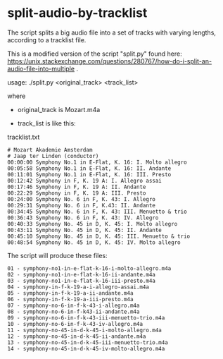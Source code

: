 # split-audio-by-tracklist

The script splits a big audio file into a set of tracks with varying lengths, according to a tracklist file.

This is a modified version of the script "split.py" found here: https://unix.stackexchange.com/questions/280767/how-do-i-split-an-audio-file-into-multiple .

usage: ./split.py <original_track> <track_list>

where

* original_track is Mozart.m4a

* track_list is like this:

tracklist.txt
```
# Mozart Akademie Amsterdam
# Jaap ter Linden (conductor)
00:00:00 Symphony No.1 in E-Flat, K. 16: I. Molto allegro
00:05:58 Symphony No.1 in E-Flat, K. 16: II. Andante
00:11:01 Symphony No.1 in E-Flat, K. 16: III. Presto
00:12:42 Symphony in F, K. 19 A: I. Allegro assai
00:17:46 Symphony in F, K. 19 A: II. Andante
00:22:29 Symphony in F, K. 19 A: III. Presto
00:24:00 Symphony No. 6 in F, K. 43: I. Allegro
00:29:31 Symphony No. 6 in F, K.43: II. Andante
00:34:45 Symphony No. 6 in F, K. 43: III. Menuetto & trio
00:36:43 Symphony No. 6 in F, K. 43: IV. Allegro
00:40:33 Symphony No. 45 in D, K. 45: I. Molto allegro
00:43:11 Symphony No. 45 in D, K. 45: II. Andante
00:45:10 Symphony No. 45 in D, K. 45: III. Menuetto & trio
00:48:54 Symphony No. 45 in D, K. 45: IV. Molto allegro
```

The script will produce these files:

```
01 - symphony-no1-in-e-flat-k-16-i-molto-allegro.m4a
02 - symphony-no1-in-e-flat-k-16-ii-andante.m4a
03 - symphony-no1-in-e-flat-k-16-iii-presto.m4a
04 - symphony-in-f-k-19-a-i-allegro-assai.m4a
05 - symphony-in-f-k-19-a-ii-andante.m4a
06 - symphony-in-f-k-19-a-iii-presto.m4a
07 - symphony-no-6-in-f-k-43-i-allegro.m4a
08 - symphony-no-6-in-f-k43-ii-andante.m4a
09 - symphony-no-6-in-f-k-43-iii-menuetto-trio.m4a
10 - symphony-no-6-in-f-k-43-iv-allegro.m4a
11 - symphony-no-45-in-d-k-45-i-molto-allegro.m4a
12 - symphony-no-45-in-d-k-45-ii-andante.m4a
13 - symphony-no-45-in-d-k-45-iii-menuetto-trio.m4a
14 - symphony-no-45-in-d-k-45-iv-molto-allegro.m4a
```
